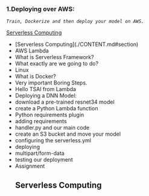 ### 1.Deploying over AWS: 

   *`Train, Dockerize and then deploy your model on AWS.`*

[Serverless Computing](serverless-computing)
<ul>   
<li>[Serverless Computing](./CONTENT.md#section) <br>
<li>AWS Lambda <br>
<li>What is Serverless Framework? <br>
<li>What exactly are we going to do? <br>
<li>Linux <br>
<li>What is Docker? <br>
<li>Very important Boring Steps. <br>
<li>Hello TSAI from Lambda <br>
<li>Deploying a DNN Model: <br>
<li>download a pre-trained resnet34 model <br>
<li>create a Python Lambda function <br>
<li>Python requirements plugin <br>
<li>adding requirements <br>
<li>handler.py and our main code <br>
<li>create an S3 bucket and move your model <br>
<li>configuring the serverless.yml <br>
<li>deploying <br>
<li>multipart/form-data <br>
<li>testing our deployment <br>
<li>Assignment <br>

<h2 id="serverless-computing">Serverless Computing</h2>

